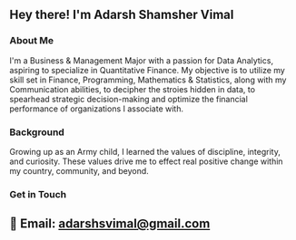 
## Hey there! I'm Adarsh Shamsher Vimal

### About Me

I'm a Business & Management Major with a passion for Data Analytics, aspiring to specialize in Quantitative Finance. My objective is to utilize my skill set in Finance, Programming, Mathematics & Statistics, along with my Communication abilities, to decipher the stroies hidden in data, to spearhead strategic decision-making and optimize the financial performance of organizations I associate with.

### Background

Growing up as an Army child, I learned the values of discipline, integrity, and curiosity. These values drive me to effect real positive change within my country, community, and beyond.

### Get in Touch

📧 Email: adarshsvimal@gmail.com
---
